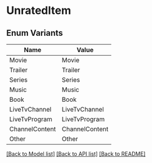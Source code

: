 # UnratedItem

## Enum Variants

| Name | Value |
|---- | -----|
| Movie | Movie |
| Trailer | Trailer |
| Series | Series |
| Music | Music |
| Book | Book |
| LiveTvChannel | LiveTvChannel |
| LiveTvProgram | LiveTvProgram |
| ChannelContent | ChannelContent |
| Other | Other |


[[Back to Model list]](../README.md#documentation-for-models) [[Back to API list]](../README.md#documentation-for-api-endpoints) [[Back to README]](../README.md)


